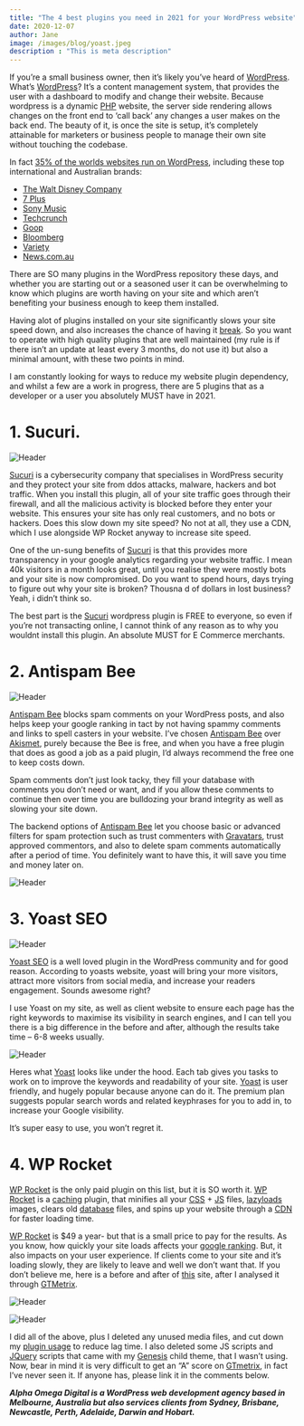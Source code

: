 ```yaml
---
title: "The 4 best plugins you need in 2021 for your WordPress website"
date: 2020-12-07
author: Jane
image: /images/blog/yoast.jpeg
description : "This is meta description"
---
```


If you’re a small business owner, then it’s likely you’ve heard of [WordPress](https://wordpress.com/). What’s [WordPress](https://wordpress.com/)? It’s a content management system, that provides the user with a dashboard to modify and change their website. Because wordpress is a dynamic [PHP](https://www.php.net/) website, the server side rendering allows changes on the front end to ‘call back’ any changes a user makes on the back end. The beauty of it, is once the site is setup, it’s completely attainable for marketers or business people to manage their own site without touching the codebase.

In fact [35% of the worlds websites run on WordPress](https://www.cminds.com/ultimate-guide-wordpress-statistics%E2%80%A8%E2%80%A8/#:~:text=In%202020%2C%20over%20455%20million,websites%20are%20currently%20using%20WordPress.), including these top international and Australian brands:

- [The Walt Disney Company](https://thewaltdisneycompany.com/)
- [7 Plus](https://7plus.com.au/)
- [Sony Music](https://www.sonymusic.com.au/)
- [Techcrunch](https://techcrunch.com/)
- [Goop](https://goop.com/)
- [Bloomberg](https://www.bloomberg.com/asia)
- [Variety](https://variety.com/)
- [News.com.au](https://www.news.com.au/)

There are SO many plugins in the WordPress repository these days, and whether you are starting out or a seasoned user it can be overwhelming to know which plugins are worth having on your site and which aren’t benefiting your business enough to keep them installed.

Having alot of plugins installed on your site significantly slows your site speed down, and also increases the chance of having it [break](https://alphaomegadigital.com.au/fix-your-broken-wordpress-site-by-troubleshooting-plugin-conflicts). So you want to operate with high quality plugins that are well maintained (my rule is if there isn’t an update at least every 3 months, do not use it) but also a minimal amount, with these two points in mind.

I am constantly looking for ways to reduce my website plugin dependency, and whilst a few are a work in progress, there are 5 plugins that as a developer or a user you absolutely MUST have in 2021.

# 1. Sucuri.
![Header](/images/blog/sucuri.jpeg)

[Sucuri](https://sucuri.net/website-security/how-we-do-it/) is a cybersecurity company that specialises in WordPress security and they protect your site from ddos attacks, malware, hackers and bot traffic. When you install this plugin, all of your site traffic goes through their firewall, and all the malicious activity is blocked before they enter your website. This ensures your site has only real customers, and no bots or hackers. Does this slow down my site speed? No not at all, they use a CDN, which I use alongside WP Rocket anyway to increase site speed.

One of the un-sung benefits of [Sucuri](https://sucuri.net/website-security/how-we-do-it/) is that this provides more transparency in your google analytics regarding your website traffic. I mean 40k visitors in a month looks great, until you realise they were mostly bots and your site is now compromised. Do you want to spend hours, days trying to figure out why your site is broken? Thousna d of dollars in lost business? Yeah, i didn’t think so.

The best part is the [Sucuri](https://sucuri.net/guides/how-to-use-the-wordpress-security-plugin/) wordpress plugin is FREE to everyone, so even if you’re not transacting online, I cannot think of any reason as to why you wouldnt install this plugin. An absolute MUST for E Commerce merchants.

# 2. Antispam Bee
![Header](/images/blog/antispambee.jpeg)

[Antispam Bee](https://wordpress.org/plugins/antispam-bee/) blocks spam comments on your WordPress posts, and also helps keep your google ranking in tact by not having spammy comments and links to spell casters in your website. I’ve chosen [Antispam Bee](https://wordpress.org/plugins/antispam-bee/) over [Akismet](https://akismet.com/), purely because the Bee is free, and when you have a free plugin that does as good a job as a paid plugin, I’d always recommend the free one to keep costs down.

Spam comments don’t just look tacky, they fill your database with comments you don’t need or want, and if you allow these comments to continue then over time you are bulldozing your brand integrity as well as slowing your site down.

The backend options of [Antispam Bee](https://wordpress.org/plugins/antispam-bee/) let you choose basic or advanced filters for spam protection such as trust commenters with [Gravatars](https://en.gravatar.com/), trust approved commentors, and also to delete spam comments automatically after a period of time. You definitely want to have this, it will save you time and money later on.

![Header](/images/blog/filterantispambee.png)

# 3. Yoast SEO

![Header](/images/blog/yoast.jpeg)

[Yoast SEO](https://yoast.com/) is a well loved plugin in the WordPress community and for good reason. According to yoasts website, yoast will bring your more visitors, attract more visitors from social media, and increase your readers engagement. Sounds awesome right?

I use Yoast on my site, as well as client website to ensure each page has the right keywords to maximise its visibility in search engines, and I can tell you there is a big difference in the before and after, although the results take time – 6-8 weeks usually.

![Header](/images/blog/yoast-backend.jpeg)

Heres what [Yoast](https://yoast.com/) looks like under the hood. Each tab gives you tasks to work on to improve the keywords and readability of your site. [Yoast](https://yoast.com/) is user friendly, and hugely popular because anyone can do it. The premium plan suggests popular search words and related keyphrases for you to add in, to increase your Google visibility.

It’s super easy to use, you won’t regret it.

# 4. WP Rocket

[WP Rocket](https://wp-rocket.me/) is the only paid plugin on this list, but it is SO worth it. [WP Rocket](https://wp-rocket.me/) is a [caching](https://aws.amazon.com/caching/) plugin, that minifies all your [CSS](https://www.w3schools.com/css/) + [JS](https://www.javascript.com/) files, [lazyloads](https://css-tricks.com/the-complete-guide-to-lazy-loading-images/) images, clears old [database](https://www.mysql.com/) files, and spins up your website through a [CDN](https://www.cloudflare.com/learning/cdn/what-is-a-cdn/) for faster loading time.

[WP Rocket](http://wp-rocket.me/) is $49 a year- but that is a small price to pay for the results. As you know, how quickly your site loads affects your [google ranking](https://www.google.com/search/howsearchworks/algorithms/). But, it also impacts on your user experience. If clients come to your site and it’s loading slowly, they are likely to leave and well we don’t want that. If you don’t believe me, here is a before and after of [this](https://alphaomegadigital.com.au/) site, after I analysed it through [GTMetrix](https://gtmetrix.com/).

![Header](/images/blog/alphadigitalspeedbefore.jpeg)

![Header](/images/blog/Screen-Shot-2020-11-25-at-2.20.40-pm.jpeg)

I did all of the above, plus I deleted any unused media files, and cut down my [plugin usage](https://alphaomegadigital.com.au/fix-your-broken-wordpress-site-by-troubleshooting-plugin-conflicts/) to reduce lag time. I also deleted some JS scripts and [JQuery](http://jquery/) scripts that came with my [Genesis](https://studiopress.com/) child theme, that I wasn’t using. Now, bear in mind it is very difficult to get an “A” score on [GTmetrix](https://gtmetrix.com/), in fact I’ve never seen it. If anyone has, please link it in the comments below.

_**Alpha Omega Digital is a WordPress web development agency based in Melbourne, Australia but also services clients from Sydney, Brisbane, Newcastle, Perth, Adelaide, Darwin and Hobart.**_